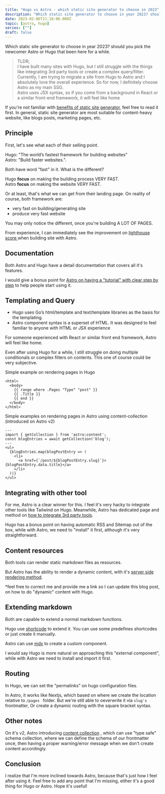 ```yaml
---
title: "Hugo vs Astro - which static site generator to choose in 2023"
description: "Which static site generator to choose in year 2023? should you pick the newcomer Astro or Hugo that been here for a while"
date: 2023-02-06T21:18:00.000Z
topic: [astro, hugo]
series: [""]
draft: false
---
```

Which static site generator to choose in year 2023? should you pick the newcomer Astro or Hugo that been here for a while.

> TLDR;  
> I have built many sites with Hugo, but I still struggle with the things like integrating 3rd party tools or create a complex query/filter.   
> Currently, I am trying to migrate a site from Hugo to Astro and I absolutely love the overall experience. So for now, I definitely choose Astro as my main SSG.  
> Astro uses JSX syntax, so if you come from a background in React or a similar front-end framework, it will feel like home

If you're not familiar with [benefits of static site generator](https://gohugo.io/about/benefits/), feel free to read it first. In general, static site generator are most suitable for content-heavy website, like blogs posts, marketing pages, etc.

## Principle

First, let's see what each of their selling point.

Hugo: "The world’s fastest framework for building websites"   
Astro: "Build faster websites.".

Both have word "fast" in it. What is the different?  

Hugo **focus** on making the building process VERY FAST.   
Astro **focus** on making the website VERY FAST.   

Or at least, that's what we can get from their landing page. On reality of course, both framework are:
- very fast on building/generating site 
- produce very fast website

You may only notice the different, once you're building A LOT OF PAGES. 

From experience, I can immediately see the improvement on [lighthouse score ](https://developer.chrome.com/docs/lighthouse/overview/) when building site with Astro. 

## Documentation
Both Astro and Hugo have a detail documentation that covers all it's features.

I would give a bonus point for [Astro on having a "tutorial" with clear step by step](https://docs.astro.build/en/tutorial/0-introduction/) to help people start using it.

## Templating and Query
- Hugo uses Go’s html/template and text/template libraries as the basis for the templating.
- Astro component syntax is a superset of HTML. It was designed to feel familiar to anyone with HTML or JSX experience

For someone experienced with React or similar front end framework, Astro will feel like home. 

Even after using Hugo for a while, I still struggle on doing multiple conditionals or complex filters on contents. This one of course could be very subjective.

Simple example on rendering pages in Hugo
```
<html>
  <body>
    {{ range where .Pages "Type" "post" }}
	{{ .Title }}
    {{ end }}
  </body>
</html>
```


Simple examples on rendering pages in Astro using content-collection (introduced on Astro v2)
```
---
import { getCollection } from 'astro:content';
const blogEntries = await getCollection('blog');
---
<ul>
  {blogEntries.map(blogPostEntry => (
    <li>
      <a href={`/post/${blogPostEntry.slug}`}>{blogPostEntry.data.title}</a>
    </li>
  ))}
</ul>
```

## Integrating with other tool
For me, Astro is a clear winner for this. I feel it's very hacky to integrate other tools like Tailwind on Hugo. Meanwhile, Astro has dedicated page and method on [how to integrate 3rd party tools](https://docs.astro.build/en/guides/integrations-guide/).

Hugo has a  bonus point on having automatic RSS and Sitemap out of the box, while with Astro, we need to "install" it first, although it's very straightforward.

## Content resources
Both tools can render static markdown files as resources. 

But Astro has the ability to render a dynamic content, with it's [server side rendering method](https://docs.astro.build/en/guides/server-side-rendering/).

*feel free to correct me and provide me a link so I can update this blog post, on how to do "dynamic" content with Hugo.

## Extending markdown
Both are capable to extend a normal markdown functions.

Hugo use [shortcode](https://gohugo.io/content-management/shortcodes/) to extend it. You can use some predefines shortcodes or just create it manually. 

Astro can use [mdx](https://docs.astro.build/en/guides/integrations-guide/mdx/)  to create a custom component. 

I would say Hugo is more natural on approaching this "external component", while with Astro we need to install and import it first. 

## Routing
In Hugo, we can set the "permalinks" on hugo configuration files. 

In Astro, it works like Nextjs, which based on where we create the location relative to `/pages ` folder. But we're still able to oeverwrite it via `slug's` frontmatter, Or create a dynamic routing with the square bracket syntax.

## Other notes

On it's v2,  Astro introducing [content collection](https://docs.astro.build/en/guides/content-collections/)  , which can use "type safe" schema collection, where we can define the schema of our frontmatter once, then having a proper warning/error message when we don't create content accordingly.

## Conclusion
I realize that I'm more inclined towards Astro, because that's just how I feel after using it. Feel free to add any point that I'm missing, either it's a good thing for Hugo or Astro. Hope it's useful!
